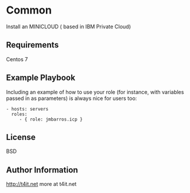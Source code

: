Common
=========

Install an MINICLOUD ( based in IBM Private Cloud)

Requirements
------------

Centos 7


Example Playbook
----------------

Including an example of how to use your role (for instance, with variables passed in as parameters) is always nice for users too:

    - hosts: servers
      roles:
         - { role: jmbarros.icp }

License
-------

BSD

Author Information
------------------
http://t4it.net
more at t4it.net
